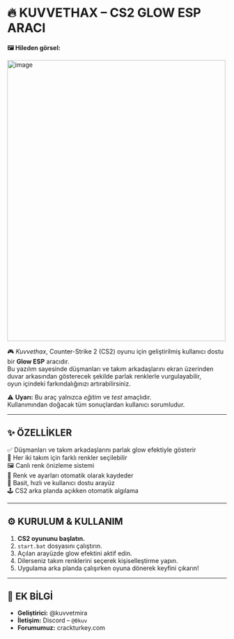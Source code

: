 🔥 KUVVETHAX – CS2 GLOW ESP ARACI
======================================

**🖼️ Hileden görsel:**

<img width="501" height="646" alt="image" src="https://github.com/user-attachments/assets/1ed1f519-b53c-4def-9807-2bca085e6ca7" />

🎮 *Kuvvethax*, Counter-Strike 2 (CS2) oyunu için geliştirilmiş kullanıcı dostu bir **Glow ESP** aracıdır.  
Bu yazılım sayesinde düşmanları ve takım arkadaşlarını ekran üzerinden duvar arkasından gösterecek şekilde parlak renklerle vurgulayabilir,  
oyun içindeki farkındalığınızı artırabilirsiniz.

⚠️ **Uyarı:** Bu araç yalnızca *eğitim* ve *test* amaçlıdır.  
Kullanımından doğacak tüm sonuçlardan kullanıcı sorumludur.

--------------------------------------
✨ ÖZELLİKLER
--------------------------------------

✅  Düşmanları ve takım arkadaşlarını parlak glow efektiyle gösterir  
🎨  Her iki takım için farklı renkler seçilebilir  
🖼️  Canlı renk önizleme sistemi  
💾  Renk ve ayarları otomatik olarak kaydeder  
🧠  Basit, hızlı ve kullanıcı dostu arayüz  
🕹️  CS2 arka planda açıkken otomatik algılama  

--------------------------------------
⚙️ KURULUM & KULLANIM
--------------------------------------

1. **CS2 oyununu başlatın.**
2. `start.bat` dosyasını çalıştırın.
3. Açılan arayüzde glow efektini aktif edin.
4. Dilerseniz takım renklerini seçerek kişiselleştirme yapın.
5. Uygulama arka planda çalışırken oyuna dönerek keyfini çıkarın!

--------------------------------------
📌 EK BİLGİ
--------------------------------------

- **Geliştirici:** @kuvvetmira  
- **İletişim:** Discord – `@0kuv`  
- **Forumumuz:** crackturkey.com  

